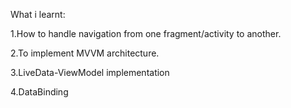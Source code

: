What i learnt:


1.How to handle navigation from one fragment/activity to another.


2.To implement MVVM architecture.


3.LiveData-ViewModel implementation


4.DataBinding
